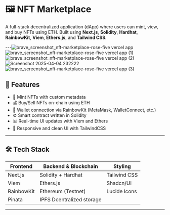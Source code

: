 # 🖼️ NFT Marketplace

A full-stack decentralized application (dApp) where users can mint, view, and buy NFTs using ETH. Built using **Next.js**, **Solidity**, **Hardhat**, **RainbowKit**, **Viem**, **Ethers.js**, and **Tailwind CSS**.

---![brave_screenshot_nft-marketplace-rose-five vercel app](https://github.com/user-attachments/assets/7c4f8edf-2678-49d5-9a6c-c70fc0013431)
![brave_screenshot_nft-marketplace-rose-five vercel app (1)](https://github.com/user-attachments/assets/d5a76604-ae7c-40dd-9519-133af936832e)
![brave_screenshot_nft-marketplace-rose-five vercel app (2)](https://github.com/user-attachments/assets/735fd80a-ae7f-4f70-ad4f-ec5f0a1379e9)
![Screenshot 2025-04-04 232222](https://github.com/user-attachments/assets/701c0c4f-7ebd-4f9b-99d8-0a2f9e65c31a)
![brave_screenshot_nft-marketplace-rose-five vercel app (3)](https://github.com/user-attachments/assets/d6fd490f-86ce-472c-8a3b-47de19cf8f86)


## 🚀 Features

- 🧱 Mint NFTs with custom metadata
- 💰 Buy/Sell NFTs on-chain using ETH
- 👛 Wallet connection via RainbowKit (MetaMask, WalletConnect, etc.)
- ⚙️ Smart contract written in Solidity
- 📊 Real-time UI updates with Viem and Ethers
- 📱 Responsive and clean UI with TailwindCSS

---

## 🛠️ Tech Stack

| Frontend        | Backend & Blockchain | Styling         |
|----------------|----------------------|-----------------|
| Next.js         | Solidity + Hardhat   | Tailwind CSS    |
| Viem            | Ethers.js            | Shadcn/UI       |
| RainbowKit      | Ethereum (Testnet)   | Lucide Icons    |
| Pinata          | IPFS Dcentralized storage |   |
---






